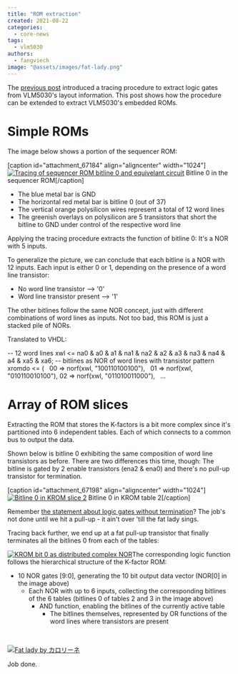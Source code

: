 ```yaml
---
title: "ROM extraction"
created: 2021-08-22
categories: 
  - core-news
tags: 
  - vlm5030
authors: 
  - fangviech
image: "@assets/images/fat-lady.png"
---
```


The [previous post](https://www.fpgaarcade.com/logic-gates-extraction/) introduced a tracing procedure to extract logic gates from VLM5030's layout information. This post shows how the procedure can be extended to extract VLM5030's embedded ROMs.

# Simple ROMs

The image below shows a portion of the sequencer ROM:

\[caption id="attachment\_67184" align="aligncenter" width="1024"\][![Tracing of sequencer ROM bitline 0 and equivelant circuit](@assets/images/rom_example-1024x414.png)](https://www.fpgaarcade.com/wp4/wp-content/uploads/2021/08/rom_example.png) Bitline 0 in the sequencer ROM\[/caption\]

- The blue metal bar is GND
- The horizontal red metal bar is bitline 0 (out of 37)
- The vertical orange polysilicon wires represent a total of 12 word lines
- The greenish overlays on polysilicon are 5 transistors that short the bitline to GND under control of the respective word line

Applying the tracing procedure extracts the function of bitline 0: It's a NOR with 5 inputs.

To generalize the picture, we can conclude that each bitline is a NOR with 12 inputs. Each input is either 0 or 1, depending on the presence of a word line transistor:

- No word line transistor --> '0'
- Word line transistor present --> '1'

The other bitlines follow the same NOR concept, just with different combinations of word lines as inputs. Not too bad, this ROM is just a stacked pile of NORs.

Translated to VHDL:

\-- 12 word lines
xwl <= na0 & a0 & a1 & na1 & na2 & a2 & a3 & na3 & na4 & a4 & xa5 & xa6;
-- bitlines as NOR of word lines with transistor pattern
xromdo <= (
  00 => norf(xwl, "100110100100"),
  01 => norf(xwl, "010110010100"),
  02 => norf(xwl, "011010011000"),
  ...

# Array of ROM slices

Extracting the ROM that stores the K-factors is a bit more complex since it's partitioned into 6 independent tables. Each of which connects to a common bus to output the data.

Shown below is bitline 0 exhibiting the same composition of word line transistors as before. There are two differences this time, though: The bitline is gated by 2 enable transistors (ena2 & ena0) and there's no pull-up transistor for termination.

\[caption id="attachment\_67198" align="aligncenter" width="1024"\][![Bitline 0 in KROM slice 2](@assets/images/krom-1024x216.png)](https://www.fpgaarcade.com/wp4/wp-content/uploads/2021/08/krom.png) Bitline 0 in KROM table 2\[/caption\]

Remember [the statement about logic gates without termination](https://www.fpgaarcade.com/logic-gates-extraction/)? The job's not done until we hit a pull-up - it ain't over 'till the fat lady sings.

Tracing back further, we end up at a fat pull-up transistor that finally terminates all the bitlines 0 from each of the tables:

[![KROM bit 0 as distributed complex NOR](@assets/images/krom_termination-1024x306.png)](https://www.fpgaarcade.com/wp4/wp-content/uploads/2021/08/krom_termination.png)The corresponding logic function follows the hierarchical structure of the K-factor ROM:

- 10 NOR gates \[9:0\], generating the 10 bit output data vector (NOR\[0\] in the image above)
    - Each NOR with up to 6 inputs, collecting the corresponding bitlines of the 6 tables (bitlines 0 of tables 2 and 3 in the image above)
        - AND function, enabling the bitlines of the currently active table
            - The bitlines themselves, represented by OR functions of the word lines where transistors are present

 

[![Fat lady by カロリーネ](@assets/images/fat-lady-300x80.png)](https://www.fpgaarcade.com/wp4/wp-content/uploads/2021/08/fat-lady.png)

Job done.
